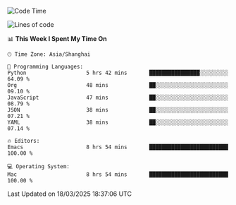 <!--START_SECTION:waka-->
![Code Time](http://img.shields.io/badge/Code%20Time-2%2C579%20hrs%2018%20mins-blue)

![Lines of code](https://img.shields.io/badge/From%20Hello%20World%20I%27ve%20Written-335.3%20thousand%20lines%20of%20code-blue)

📊 **This Week I Spent My Time On** 

```text
🕑︎ Time Zone: Asia/Shanghai

💬 Programming Languages: 
Python                   5 hrs 42 mins       ████████████████░░░░░░░░░   64.09 % 
Org                      48 mins             ██░░░░░░░░░░░░░░░░░░░░░░░   09.10 % 
JavaScript               47 mins             ██░░░░░░░░░░░░░░░░░░░░░░░   08.79 % 
JSON                     38 mins             ██░░░░░░░░░░░░░░░░░░░░░░░   07.21 % 
YAML                     38 mins             ██░░░░░░░░░░░░░░░░░░░░░░░   07.14 % 

🔥 Editors: 
Emacs                    8 hrs 54 mins       █████████████████████████   100.00 % 

💻 Operating System: 
Mac                      8 hrs 54 mins       █████████████████████████   100.00 % 
```


 Last Updated on 18/03/2025 18:37:06 UTC
<!--END_SECTION:waka-->
